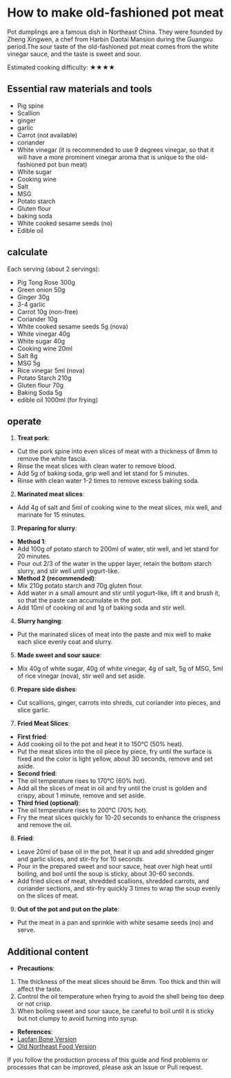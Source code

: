 # How to make old-fashioned pot meat

Pot dumplings are a famous dish in Northeast China. They were founded by Zheng Xingwen, a chef from Harbin Daotai Mansion during the Guangxu period.The sour taste of the old-fashioned pot meat comes from the white vinegar sauce, and the taste is sweet and sour.

Estimated cooking difficulty: ★★★★

## Essential raw materials and tools

- Pig spine
- Scallion
- ginger
- garlic
- Carrot (not available)
- coriander
- White vinegar (it is recommended to use 9 degrees vinegar, so that it will have a more prominent vinegar aroma that is unique to the old-fashioned pot bun meat)
- White sugar
- Cooking wine
- Salt
- MSG
- Potato starch
- Gluten flour
- baking soda
- White cooked sesame seeds (no)
- Edible oil

## calculate

Each serving (about 2 servings):

- Pig Tong Rose 300g
- Green onion 50g
- Ginger 30g
- 3-4 garlic
- Carrot 10g (non-free)
- Coriander 10g
- White cooked sesame seeds 5g (nova)
- White vinegar 40g
- White sugar 40g
- Cooking wine 20ml
- Salt 8g
- MSG 5g
- Rice vinegar 5ml (nova)
- Potato Starch 210g
- Gluten flour 70g
- Baking Soda 5g
- edible oil 1000ml (for frying)

## operate

1. **Treat pork**:
- Cut the pork spine into even slices of meat with a thickness of 8mm to remove the white fascia.
- Rinse the meat slices with clean water to remove blood.
- Add 5g of baking soda, grip well and let stand for 5 minutes.
- Rinse with clean water 1-2 times to remove excess baking soda.

2. **Marinated meat slices**:
- Add 4g of salt and 5ml of cooking wine to the meat slices, mix well, and marinate for 15 minutes.

3. **Preparing for slurry**:
- **Method 1**:
- Add 100g of potato starch to 200ml of water, stir well, and let stand for 20 minutes.
- Pour out 2/3 of the water in the upper layer, retain the bottom starch slurry, and stir well until yogurt-like.
- **Method 2 (recommended)**:
- Mix 210g potato starch and 70g gluten flour.
- Add water in a small amount and stir until yogurt-like, lift it and brush it, so that the paste can accumulate in the pot.
- Add 10ml of cooking oil and 1g of baking soda and stir well.

4. **Slurry hanging**:
- Put the marinated slices of meat into the paste and mix well to make each slice evenly coat and slurry.

5. **Made sweet and sour sauce**:
- Mix 40g of white sugar, 40g of white vinegar, 4g of salt, 5g of MSG, 5ml of rice vinegar (nova), stir well and set aside.

6. **Prepare side dishes**:
- Cut scallions, ginger, carrots into shreds, cut coriander into pieces, and slice garlic.

7. **Fried Meat Slices**:
- **First fried**:
- Add cooking oil to the pot and heat it to 150℃ (50% heat).
- Put the meat slices into the oil piece by piece, fry until the surface is fixed and the color is light yellow, about 30 seconds, remove and set aside.
- **Second fried**:
- The oil temperature rises to 170℃ (60% hot).
- Add all the slices of meat in oil and fry until the crust is golden and crispy, about 1 minute, remove and set aside.
- **Third fried (optional)**:
- The oil temperature rises to 200℃ (70% hot).
- Fry the meat slices quickly for 10-20 seconds to enhance the crispness and remove the oil.

8. **Fried**:
- Leave 20ml of base oil in the pot, heat it up and add shredded ginger and garlic slices, and stir-fry for 10 seconds.
- Pour in the prepared sweet and sour sauce, heat over high heat until boiling, and boil until the soup is sticky, about 30-60 seconds.
- Add fried slices of meat, shredded scallions, shredded carrots, and coriander sections, and stir-fry quickly 3 times to wrap the soup evenly on the slices of meat.

9. **Out of the pot and put on the plate**:
- Put the meat in a pan and sprinkle with white sesame seeds (no) and serve.

## Additional content

- **Precautions**:
1. The thickness of the meat slices should be 8mm. Too thick and thin will affect the taste.
2. Control the oil temperature when frying to avoid the shell being too deep or not crisp.
3. When boiling sweet and sour sauce, be careful to boil until it is sticky but not clumpy to avoid turning into syrup.

- **References**:
- [Laofan Bone Version](https://www.bilibili.com/video/BV19F411b7ME)
- [Old Northeast Food Version](https://www.bilibili.com/video/BV1wa4y1C7Cd)

If you follow the production process of this guide and find problems or processes that can be improved, please ask an Issue or Pull request.